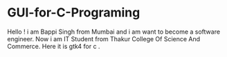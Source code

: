 # GUI-for-C-Programing
Hello ! i am Bappi Singh from Mumbai and i am want to become a software engineer. Now i am IT Student from Thakur College Of Science And Commerce. Here it is gtk4 for c .
